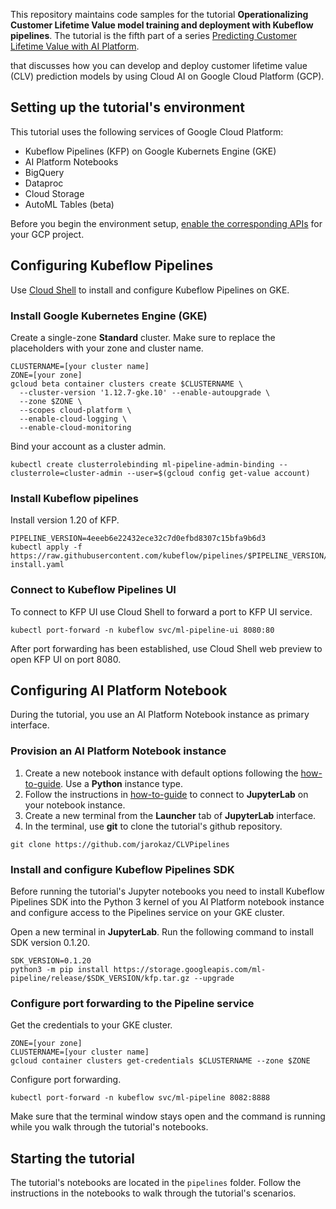 This repository maintains code samples for the tutorial **Operationalizing Customer Lifetime Value model training and deployment with Kubeflow pipelines**. The tutorial is the fifth part of a series [Predicting Customer Lifetime Value with AI Platform](https://cloud.google.com/solutions/machine-learning/clv-prediction-with-offline-training-intro).

that discusses how you can develop and deploy customer lifetime value (CLV) prediction models by using Cloud AI on Google Cloud Platform (GCP).


## Setting up the tutorial's environment
This tutorial uses the following services of Google Cloud Platform:
- Kubeflow Pipelines (KFP) on Google Kubernets Engine (GKE)
- AI Platform Notebooks
- BigQuery
- Dataproc
- Cloud Storage
- AutoML Tables (beta)

Before you begin the environment setup, [enable the corresponding APIs](https://cloud.google.com/apis/docs/enable-disable-apis) for your GCP project.

## Configuring Kubeflow Pipelines
Use [Cloud Shell](https://cloud.google.com/shell/) to install and configure Kubeflow Pipelines on GKE.

### Install Google Kubernetes Engine (GKE)
Create a single-zone **Standard** cluster. Make sure to replace the placeholders with your zone and cluster name.
```
CLUSTERNAME=[your cluster name]
ZONE=[your zone]
gcloud beta container clusters create $CLUSTERNAME \
  --cluster-version '1.12.7-gke.10' --enable-autoupgrade \
  --zone $ZONE \
  --scopes cloud-platform \
  --enable-cloud-logging \
  --enable-cloud-monitoring 
```

Bind your account as a cluster admin.
```
kubectl create clusterrolebinding ml-pipeline-admin-binding --clusterrole=cluster-admin --user=$(gcloud config get-value account)
```

### Install Kubeflow pipelines
Install version 1.20 of KFP.
```
PIPELINE_VERSION=4eeeb6e22432ece32c7d0efbd8307c15bfa9b6d3
kubectl apply -f https://raw.githubusercontent.com/kubeflow/pipelines/$PIPELINE_VERSION/manifests/namespaced-install.yaml
```
### Connect to Kubeflow Pipelines UI

To connect to KFP UI use Cloud Shell to forward a port to KFP UI service. 
```
kubectl port-forward -n kubeflow svc/ml-pipeline-ui 8080:80
```
After port forwarding has been established, use Cloud Shell web preview to open KFP UI on port 8080.


## Configuring AI Platform Notebook
During the tutorial, you use an AI Platform Notebook instance as primary interface. 

### Provision an AI Platform Notebook instance
1. Create a new notebook instance with default options following the [how-to-guide](https://cloud.google.com/ml-engine/docs/notebooks/create-new). Use a **Python** instance type.
2. Follow the instructions in [how-to-guide](https://cloud.google.com/ml-engine/docs/notebooks/create-new) to connect to **JupyterLab** on your notebook instance.
3. Create a new terminal from the **Launcher** tab of **JupyterLab** interface.
4. In the terminal, use **git** to clone the tutorial's github repository.
```
git clone https://github.com/jarokaz/CLVPipelines
```

### Install and configure Kubeflow Pipelines SDK
Before running the tutorial's Jupyter notebooks you need to install Kubeflow Pipelines SDK into the Python 3 kernel of you AI Platform notebook instance and configure access to the Pipelines service on your GKE cluster.

Open a new terminal in **JupyterLab**. Run the following command to install SDK version 0.1.20.
```
SDK_VERSION=0.1.20
python3 -m pip install https://storage.googleapis.com/ml-pipeline/release/$SDK_VERSION/kfp.tar.gz --upgrade
```

### Configure port forwarding to the Pipeline service 
Get the credentials to your GKE cluster.
```
ZONE=[your zone]
CLUSTERNAME=[your cluster name]
gcloud container clusters get-credentials $CLUSTERNAME --zone $ZONE
```
Configure port forwarding.
```
kubectl port-forward -n kubeflow svc/ml-pipeline 8082:8888
```

Make sure that the terminal window stays open and the command is running while you walk through the tutorial's notebooks.




## Starting the tutorial
The tutorial's notebooks are located in the `pipelines` folder. Follow the instructions in the notebooks to walk through the tutorial's scenarios.




